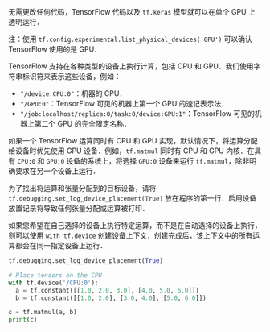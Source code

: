 无需更改任何代码，TensorFlow 代码以及 `tf.keras` 模型就可以在单个 GPU 上透明运行．

注：使用 `tf.config.experimental.list_physical_devices('GPU')` 可以确认 TensorFlow 使用的是 GPU．

TensorFlow 支持在各种类型的设备上执行计算，包括 CPU 和 GPU．我们使用字符串标识符来表示这些设备，例如：

- `"/device:CPU:0"`：机器的 CPU．
- `"/GPU:0"`：TensorFlow 可见的机器上第一个 GPU 的速记表示法．
- `"/job:localhost/replica:0/task:0/device:GPU:1"`：TensorFlow 可见的机器上第二个 GPU 的完全限定名称．

如果一个 TensorFlow 运算同时有 CPU 和 GPU 实现，默认情况下，将运算分配给设备时优先使用 GPU 设备．例如，`tf.matmul` 同时有 CPU 和 GPU 内核．在具有 `CPU:0` 和 `GPU:0` 设备的系统上，将选择 `GPU:0` 设备来运行 `tf.matmul`，除非明确要求在另一个设备上运行．

为了找出将运算和张量分配到的目标设备，请将 `tf.debugging.set_log_device_placement(True)` 放在程序的第一行．启用设备放置记录将导致任何张量分配或运算被打印．

如果您希望在自己选择的设备上执行特定运算，而不是在自动选择的设备上执行，则可以使用 `with tf.device` 创建设备上下文．创建完成后，该上下文中的所有运算都会在同一指定设备上运行．

```python
tf.debugging.set_log_device_placement(True)

# Place tensors on the CPU
with tf.device('/CPU:0'):
  a = tf.constant([[1.0, 2.0, 3.0], [4.0, 5.0, 6.0]])
  b = tf.constant([[1.0, 2.0], [3.0, 4.0], [5.0, 6.0]])

c = tf.matmul(a, b)
print(c)
```
